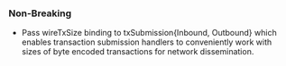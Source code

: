 <!--
A new scriv changelog fragment.

Uncomment the section that is right (remove the HTML comment wrapper).
-->

<!--
### Patch

- A bullet item for the Patch category.

-->

### Non-Breaking

- Pass wireTxSize binding to txSubmission{Inbound, Outbound} which
  enables transaction submission handlers to conveniently work with
  sizes of byte encoded transactions for network dissemination.

<!--
### Breaking

- A bullet item for the Breaking category.

-->
